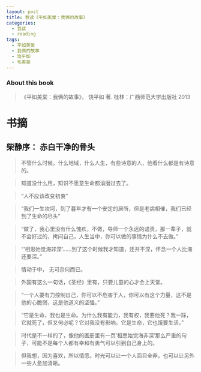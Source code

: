 ```yaml
---
layout: post
title: 我读《平如美棠：我俩的故事》
categories:
  - 我读
  - reading
tags:
  - 平如美棠
  - 我俩的故事
  - 饶平如
  - 毛美棠
---
```


### About this book
> 《平如美棠：我俩的故事》， 饶平如 著. 桂林：广西师范大学出版社 2013

# 书摘
## 柴静序： 赤白干净的骨头

> 不管什么时候，什么地域，什么人生，有些诗意的人，他看什么都是有诗意的。

> 知道没什么用，知识不愿意生命都消磨过去了。

> “人不应该改变初衷”

> “我们一生坎坷，到了暮年才有一个安定的居所，但是老病相催，我们已经到了生命的尽头”

> “做了，我心里没有什么愧疚，不做，导师一个永远的谴责，那一辈子，就不会好过的，拷问自己，人生当中，你可以做的事情为什么不去做。”

> “‘相思始觉海非深’……到了这个时候我才知道，还并不深，怀念一个人比海还要深。”

> 情动于中， 无可奈何而已。

> 外国有这么一句话，《圣经》里有，只要儿童的心才会上天堂。

> “一个人要有力控制自己，你可以不危害于人，你可以有这个力量，这不是他的心脆弱，这是他道义的坚强。”

> “它是生命，我也是生命。为什么我有能力，我有权，我要他死？我一踩，它就死了，但又何必呢？它对我没有影响。它是生命，它也饿要生活。”

> 时代是不一样的了，像他的画册里有一页‘相思始觉海非深’那么严重的句子，可能不是每个人都有幸和有勇气可以引到自己身上的。

> 但我想，因为喜欢，所以情愿。时光可以让一个人面目全非，也可以让另外一些人愈加清晰。

